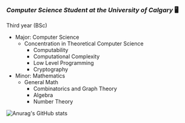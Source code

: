 ### ***Computer Science Student at the University of Calgary*** :desktop_computer:
Third year (BSc)
* Major: Computer Science 
  * Concentration in Theoretical Computer Science
    * Computability
     * Computational Complexity
      * Low Level Programming
      * Cryptography  
* Minor: Mathematics
  * General Math
    * Combinatorics and Graph Theory 
     * Algebra
      * Number Theory 


![Anurag's GitHub stats](https://github-readme-stats.vercel.app/api?username=N0pine&theme=dark&show_icons=true)


